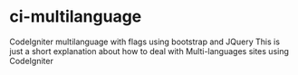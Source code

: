 # ci-multilanguage
CodeIgniter multilanguage with flags using bootstrap and JQuery
This is just a short explanation about how to deal with Multi-languages sites using CodeIgniter
